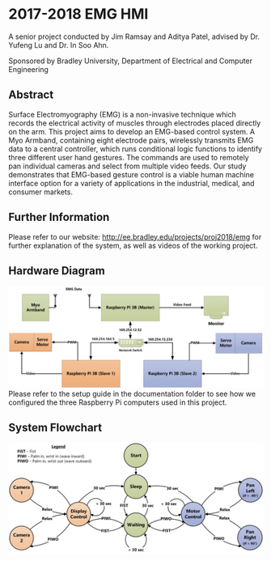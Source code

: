 # 2017-2018 EMG HMI
A senior project conducted by Jim Ramsay and Aditya Patel, advised by Dr. Yufeng Lu and Dr. In Soo Ahn. 

Sponsored by Bradley University,
Department of Electrical and Computer Engineering 

## Abstract
Surface Electromyography (EMG) is a non-invasive technique which records the electrical activity of muscles through electrodes 
placed directly on the arm. This project aims to develop an EMG-based control system. A Myo Armband, containing eight electrode 
pairs, wirelessly transmits EMG data to a central controller, which runs conditional logic functions to identify three different 
user hand gestures. The commands are used to remotely pan individual cameras and select from multiple video feeds. Our study 
demonstrates that EMG-based gesture control is a viable human machine interface option for a variety of applications in the 
industrial, medical, and consumer markets. 

## Further Information
Please refer to our website: http://ee.bradley.edu/projects/proj2018/emg for further explanation of the system, as well as videos of the 
working project.

## Hardware Diagram
![Hardware Diagram](https://raw.githubusercontent.com/abpatel2/2017-2018_EMG_senior_project/master/00-Documentation/HardwareDiagram_20180415.png)
Please refer to the setup guide in the documentation folder to see how we configured the three Raspberry Pi computers used in this project. 

## System Flowchart
![System Flowchart](https://raw.githubusercontent.com/abpatel2/2017-2018_EMG_senior_project/master/00-Documentation/FlowChart_20180415.png)

